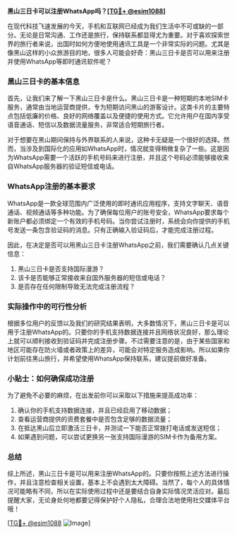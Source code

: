 **黑山三日卡可以注册WhatsApp吗？[[TG💪+ @esim1088](https://t.me/s/esim1088)]**

在现代科技飞速发展的今天，手机和互联网已经成为我们生活中不可或缺的一部分。无论是日常沟通、工作还是旅行，保持联系都显得尤为重要。对于喜欢探索世界的旅行者来说，出国时如何方便地使用通讯工具是一个非常实际的问题。尤其是像黑山这样的小众旅游目的地，很多人可能会好奇：黑山三日卡是否可以用来注册并使用WhatsApp等即时通讯软件呢？

### 黑山三日卡的基本信息

首先，让我们来了解一下黑山三日卡是什么。黑山三日卡是一种短期的本地SIM卡服务，通常由当地运营商提供，专为短期访问黑山的游客设计。这类卡片的主要特点包括低廉的价格、良好的网络覆盖以及便捷的使用方式。它允许用户在国内享受语音通话、短信以及数据流量服务，非常适合短期旅行者。

对于想要在黑山期间保持与外界联系的人来说，这种卡无疑是一个很好的选择。然而，当涉及到国际化的应用如WhatsApp时，情况就变得稍微复杂了一些。这是因为WhatsApp需要一个活跃的手机号码来进行注册，并且这个号码必须能够接收来自WhatsApp服务器的验证短信或电话。

### WhatsApp注册的基本要求

WhatsApp是一款全球范围内广泛使用的即时通讯应用程序，支持文字聊天、语音通话、视频通话等多种功能。为了确保每位用户的账号安全，WhatsApp要求每个新账户都必须绑定一个有效的手机号码。当你尝试注册时，系统会向你提供的手机号发送一条包含验证码的消息。只有正确输入验证码后，才能完成注册过程。

因此，在决定是否可以用黑山三日卡注册WhatsApp之前，我们需要确认几点关键信息：
1. 黑山三日卡是否支持国际漫游？
2. 该卡是否能够正常接收来自国外服务器的短信或电话？
3. 是否存在任何限制导致无法完成注册流程？

### 实际操作中的可行性分析

根据多位用户的反馈以及我们的研究结果表明，大多数情况下，黑山三日卡是可以用于注册WhatsApp的。只要你的手机支持数据连接并且网络状况良好，那么理论上就可以顺利接收到验证码并完成注册步骤。不过需要注意的是，由于某些国家和地区可能存在防火墙或者政策上的差异，可能会对特定服务造成影响。所以如果你计划前往黑山旅行，并希望使用WhatsApp保持联系，建议提前做好准备。

### 小贴士：如何确保成功注册

为了避免不必要的麻烦，在出发前你可以采取以下措施来提高成功率：
1. 确认你的手机支持数据连接，并且已经启用了移动数据；
2. 查看运营商提供的资费套餐中是否包含足够的数据流量；
3. 在抵达黑山后立即激活三日卡，并测试一下能否正常拨打电话或发送短信；
4. 如果遇到问题，可以尝试更换另一张支持国际漫游的SIM卡作为备用方案。

### 总结

综上所述，黑山三日卡是可以用来注册WhatsApp的。只要你按照上述方法进行操作，并且注意检查相关设置，基本上不会遇到太大障碍。当然了，每个人的具体情况可能略有不同，所以在实际使用过程中还是要结合自身实际情况灵活应对。最后提醒大家，无论身处何地都要记得保护好个人隐私，合理合法地使用社交媒体平台哦！

[[TG💪+ @esim1088](https://t.me/s/esim1088) ![Image](https://i.postimg.cc/4NQfJmqS/Snipaste-2025-05-13-00-14-12.png)]